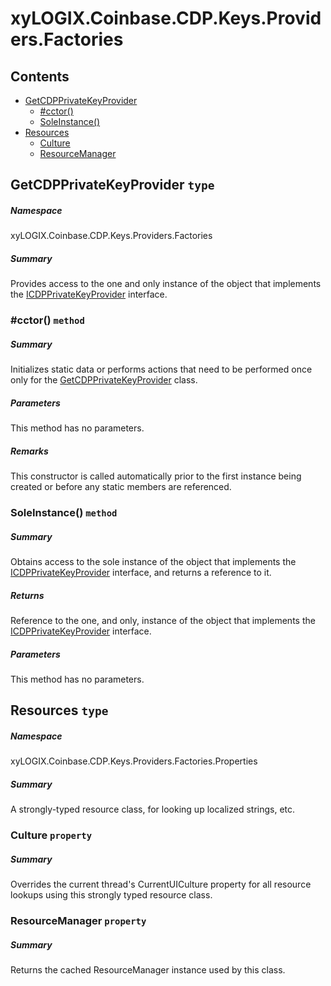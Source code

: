 <a name='assembly'></a>
# xyLOGIX.Coinbase.CDP.Keys.Providers.Factories

## Contents

- [GetCDPPrivateKeyProvider](#T-xyLOGIX-Coinbase-CDP-Keys-Providers-Factories-GetCDPPrivateKeyProvider 'xyLOGIX.Coinbase.CDP.Keys.Providers.Factories.GetCDPPrivateKeyProvider')
  - [#cctor()](#M-xyLOGIX-Coinbase-CDP-Keys-Providers-Factories-GetCDPPrivateKeyProvider-#cctor 'xyLOGIX.Coinbase.CDP.Keys.Providers.Factories.GetCDPPrivateKeyProvider.#cctor')
  - [SoleInstance()](#M-xyLOGIX-Coinbase-CDP-Keys-Providers-Factories-GetCDPPrivateKeyProvider-SoleInstance 'xyLOGIX.Coinbase.CDP.Keys.Providers.Factories.GetCDPPrivateKeyProvider.SoleInstance')
- [Resources](#T-xyLOGIX-Coinbase-CDP-Keys-Providers-Factories-Properties-Resources 'xyLOGIX.Coinbase.CDP.Keys.Providers.Factories.Properties.Resources')
  - [Culture](#P-xyLOGIX-Coinbase-CDP-Keys-Providers-Factories-Properties-Resources-Culture 'xyLOGIX.Coinbase.CDP.Keys.Providers.Factories.Properties.Resources.Culture')
  - [ResourceManager](#P-xyLOGIX-Coinbase-CDP-Keys-Providers-Factories-Properties-Resources-ResourceManager 'xyLOGIX.Coinbase.CDP.Keys.Providers.Factories.Properties.Resources.ResourceManager')

<a name='T-xyLOGIX-Coinbase-CDP-Keys-Providers-Factories-GetCDPPrivateKeyProvider'></a>
## GetCDPPrivateKeyProvider `type`

##### Namespace

xyLOGIX.Coinbase.CDP.Keys.Providers.Factories

##### Summary

Provides access to the one and only instance of the object that implements the
[ICDPPrivateKeyProvider](#T-xyLOGIX-Coinbase-CDP-Keys-Providers-ICDPPrivateKeyProvider 'xyLOGIX.Coinbase.CDP.Keys.Providers.ICDPPrivateKeyProvider')
interface.

<a name='M-xyLOGIX-Coinbase-CDP-Keys-Providers-Factories-GetCDPPrivateKeyProvider-#cctor'></a>
### #cctor() `method`

##### Summary

Initializes static data or performs actions that need to be performed once only
for the
[GetCDPPrivateKeyProvider](#T-xyLOGIX-Coinbase-CDP-Keys-Providers-Factories-GetCDPPrivateKeyProvider 'xyLOGIX.Coinbase.CDP.Keys.Providers.Factories.GetCDPPrivateKeyProvider')
class.

##### Parameters

This method has no parameters.

##### Remarks

This constructor is called automatically prior to the first instance
being created or before any static members are referenced.

<a name='M-xyLOGIX-Coinbase-CDP-Keys-Providers-Factories-GetCDPPrivateKeyProvider-SoleInstance'></a>
### SoleInstance() `method`

##### Summary

Obtains access to the sole instance of the object that implements the
[ICDPPrivateKeyProvider](#T-xyLOGIX-Coinbase-CDP-Keys-Providers-ICDPPrivateKeyProvider 'xyLOGIX.Coinbase.CDP.Keys.Providers.ICDPPrivateKeyProvider')
interface, and returns a reference to it.

##### Returns

Reference to the one, and only, instance of the object that implements the
[ICDPPrivateKeyProvider](#T-xyLOGIX-Coinbase-CDP-Keys-Providers-ICDPPrivateKeyProvider 'xyLOGIX.Coinbase.CDP.Keys.Providers.ICDPPrivateKeyProvider')
interface.

##### Parameters

This method has no parameters.

<a name='T-xyLOGIX-Coinbase-CDP-Keys-Providers-Factories-Properties-Resources'></a>
## Resources `type`

##### Namespace

xyLOGIX.Coinbase.CDP.Keys.Providers.Factories.Properties

##### Summary

A strongly-typed resource class, for looking up localized strings, etc.

<a name='P-xyLOGIX-Coinbase-CDP-Keys-Providers-Factories-Properties-Resources-Culture'></a>
### Culture `property`

##### Summary

Overrides the current thread's CurrentUICulture property for all
  resource lookups using this strongly typed resource class.

<a name='P-xyLOGIX-Coinbase-CDP-Keys-Providers-Factories-Properties-Resources-ResourceManager'></a>
### ResourceManager `property`

##### Summary

Returns the cached ResourceManager instance used by this class.
